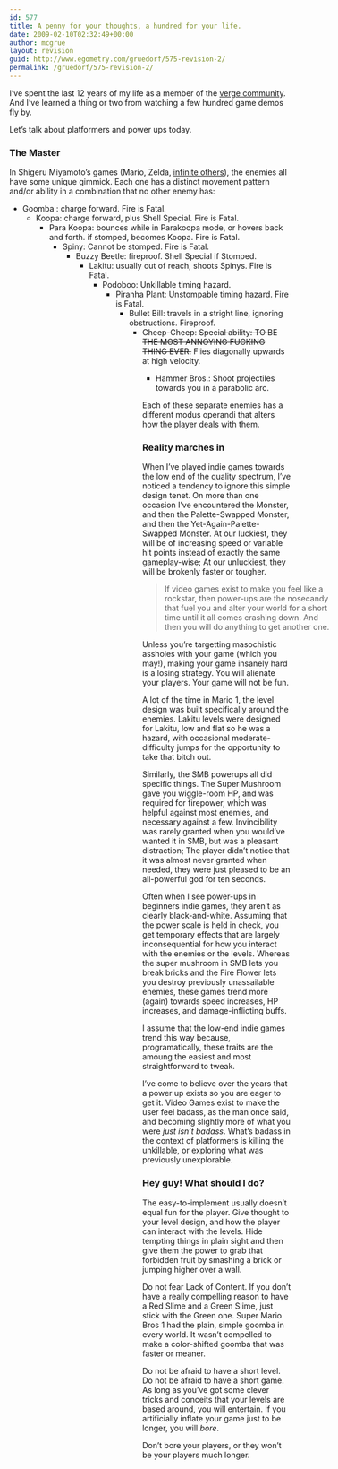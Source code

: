 ```yaml
---
id: 577
title: A penny for your thoughts, a hundred for your life.
date: 2009-02-10T02:32:49+00:00
author: mcgrue
layout: revision
guid: http://www.egometry.com/gruedorf/575-revision-2/
permalink: /gruedorf/575-revision-2/
---
```

I&#8217;ve spent the last 12 years of my life as a member of the <a href=http://verge-rpg.com/>verge community</a>. And I&#8217;ve learned a thing or two from watching a few hundred game demos fly by.

Let&#8217;s talk about platformers and power ups today.

### The Master

In Shigeru Miyamoto&#8217;s games (Mario, Zelda, <a href=http://en.wikipedia.org/wiki/List\_of\_Nintendo\_games\_created\_by\_Shigeru_Miyamoto>infinite others</a>), the enemies all have some unique gimmick. Each one has a distinct movement pattern and/or ability in a combination that no other enemy has:

  * Goomba : charge forward. Fire is Fatal. 
      * Koopa: charge forward, plus Shell Special. Fire is Fatal. 
          * Para Koopa: bounces while in Parakoopa mode, or hovers back and forth. if stomped, becomes Koopa. Fire is Fatal. 
              * Spiny: Cannot be stomped. Fire is Fatal. 
                  * Buzzy Beetle: fireproof. Shell Special if Stomped. 
                      * Lakitu: usually out of reach, shoots Spinys. Fire is Fatal. 
                          * Podoboo: Unkillable timing hazard. 
                              * Piranha Plant: Unstompable timing hazard. Fire is Fatal. 
                                  * Bullet Bill: travels in a stright line, ignoring obstructions. Fireproof. 
                                      * Cheep-Cheep: <s>Special ability: TO BE THE MOST ANNOYING FUCKING THING EVER.</s> Flies diagonally upwards at high velocity. 
                                          * Hammer Bros.: Shoot projectiles towards you in a parabolic arc. </ul> 
                                            Each of these separate enemies has a different modus operandi that alters how the player deals with them.
                                            
                                            ### Reality marches in
                                            
                                            When I&#8217;ve played indie games towards the low end of the quality spectrum, I&#8217;ve noticed a tendency to ignore this simple design tenet. On more than one occasion I&#8217;ve encountered the Monster, and then the Palette-Swapped Monster, and then the Yet-Again-Palette-Swapped Monster. At our luckiest, they will be of increasing speed or variable hit points instead of exactly the same gameplay-wise; At our unluckiest, they will be brokenly faster or tougher.
                                            
                                            <blockquote style="width: 300px;">
                                              <p>
                                                If video games exist to make you feel like a rockstar, then power-ups are the nosecandy that fuel you and alter your world for a short time until it all comes crashing down. And then you will do anything to get another one.
                                              </p>
                                            </blockquote>
                                            
                                            Unless you&#8217;re targetting masochistic assholes with your game (which you may!), making your game insanely hard is a losing strategy. You will alienate your players. Your game will not be fun.
                                            
                                            A lot of the time in Mario 1, the level design was built specifically around the enemies. Lakitu levels were designed for Lakitu, low and flat so he was a hazard, with occasional moderate-difficulty jumps for the opportunity to take that bitch out.
                                            
                                            Similarly, the SMB powerups all did specific things. The Super Mushroom gave you wiggle-room HP, and was required for firepower, which was helpful against most enemies, and necessary against a few. Invincibility was rarely granted when you would&#8217;ve wanted it in SMB, but was a pleasant distraction; The player didn&#8217;t notice that it was almost never granted when needed, they were just pleased to be an all-powerful god for ten seconds.
                                            
                                            Often when I see power-ups in beginners indie games, they aren&#8217;t as clearly black-and-white. Assuming that the power scale is held in check, you get temporary effects that are largely inconsequential for how you interact with the enemies or the levels. Whereas the super mushroom in SMB lets you break bricks and the Fire Flower lets you destroy previously unassailable enemies, these games trend more (again) towards speed increases, HP increases, and damage-inflicting buffs.
                                            
                                            I assume that the low-end indie games trend this way because, programatically, these traits are the amoung the easiest and most straightforward to tweak.
                                            
                                            I&#8217;ve come to believe over the years that a power up exists so you are eager to get it. Video Games exist to make the user feel badass, as the man once said, and becoming slightly more of what you were _just isn&#8217;t badass_. What&#8217;s badass in the context of platformers is killing the unkillable, or exploring what was previously unexplorable.
                                            
                                            ### Hey guy! What should I do?
                                            
                                            The easy-to-implement usually doesn&#8217;t equal fun for the player. Give thought to your level design, and how the player can interact with the levels. Hide tempting things in plain sight and then give them the power to grab that forbidden fruit by smashing a brick or jumping higher over a wall.
                                            
                                            Do not fear Lack of Content. If you don&#8217;t have a really compelling reason to have a Red Slime and a Green Slime, just stick with the Green one. Super Mario Bros 1 had the plain, simple goomba in every world. It wasn&#8217;t compelled to make a color-shifted goomba that was faster or meaner.
                                            
                                            Do not be afraid to have a short level. Do not be afraid to have a short game. As long as you&#8217;ve got some clever tricks and conceits that your levels are based around, you will entertain. If you artificially inflate your game just to be longer, you will _bore_.
                                            
                                            Don&#8217;t bore your players, or they won&#8217;t be your players much longer.